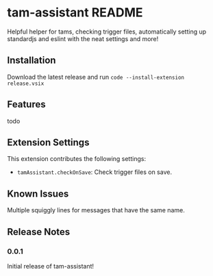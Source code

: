 # tam-assistant README

Helpful helper for tams, checking trigger files, automatically setting up standardjs and eslint with the neat settings and more!

## Installation
Download the latest release and run
`code --install-extension release.vsix`

## Features

todo 

## Extension Settings

This extension contributes the following settings:

* `tamAssistant.checkOnSave`: Check trigger files on save.

## Known Issues

Multiple squiggly lines for messages that have the same name.

## Release Notes

### 0.0.1

Initial release of tam-assistant!
